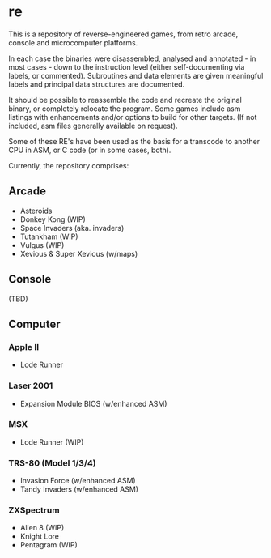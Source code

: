 # re
This is a repository of reverse-engineered games, from retro arcade, console and microcomputer platforms.

In each case the binaries were disassembled, analysed and annotated - in most cases - down to the instruction level (either self-documenting via labels, or commented). Subroutines and data elements are given meaningful labels and principal data structures are documented.

It should be possible to reassemble the code and recreate the original binary, or completely relocate the program. Some games include asm listings with enhancements and/or options to build for other targets. (If not included, asm files generally available on request).

Some of these RE's have been used as the basis for a transcode to another CPU in ASM, or C code (or in some cases, both).

Currently, the repository comprises:

## Arcade

- Asteroids
- Donkey Kong (WIP)
- Space Invaders (aka. invaders)
- Tutankham (WIP)
- Vulgus (WIP)
- Xevious & Super Xevious (w/maps)

## Console

  (TBD)
  
## Computer

### Apple II
- Lode Runner

### Laser 2001
- Expansion Module BIOS (w/enhanced ASM)

### MSX
- Lode Runner (WIP)

### TRS-80 (Model 1/3/4)
- Invasion Force (w/enhanced ASM)
- Tandy Invaders (w/enhanced ASM)

### ZXSpectrum
- Alien 8 (WIP)
- Knight Lore
- Pentagram (WIP)
